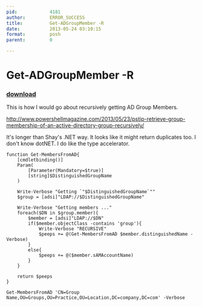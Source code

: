 ```yaml
---
pid:            4181
author:         ERROR_SUCCESS
title:          Get-ADGroupMember -R
date:           2013-05-24 03:10:15
format:         posh
parent:         0

---
```


# Get-ADGroupMember -R

### [download](//scripts/4181.ps1)

This is how I would go about recursively getting AD Group Members.

http://www.powershellmagazine.com/2013/05/23/pstip-retrieve-group-membership-of-an-active-directory-group-recursively/

It's longer than Shay's .NET way. It looks like it might return duplicates too. I don't know dotNET. I do like the type accelerator. 

```posh
function Get-MembersFromAD{
    [cmdletbinding()]
    Param(
        [Parameter(Mandatory=$true)]
        [string]$DistinguishedGroupName
    )

    Write-Verbose "Getting `"$DistinguishedGroupName`""
    $group = [adsi]"LDAP://$DistinguishedGroupName"

    Write-Verbose "Getting members ..."
    foreach($DN in $group.member){        
        $member = [adsi]"LDAP://$DN"
        if($member.objectClass -contains 'group'){
            Write-Verbose "RECURSIVE"
            $peeps += @(Get-MembersFromAD $member.distinguishedName -Verbose)
        }
        else{
            $peeps += @($member.sAMAccountName)
        }
    }

    return $peeps
}

Get-MembersFromAD 'CN=Group Name,OU=Groups,OU=Practice,OU=Location,DC=company,DC=com' -Verbose
```
